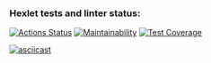 ### Hexlet tests and linter status:
[![Actions Status](https://github.com/shaolanx/frontend-project-lvl2/workflows/hexlet-check/badge.svg)](https://github.com/shaolanx/frontend-project-lvl2/actions)
[![Maintainability](https://api.codeclimate.com/v1/badges/bea82eb6b0c4a3d1ee1d/maintainability)](https://codeclimate.com/github/shaolanx/frontend-project-lvl2/maintainability)
[![Test Coverage](https://api.codeclimate.com/v1/badges/bea82eb6b0c4a3d1ee1d/test_coverage)](https://codeclimate.com/github/shaolanx/frontend-project-lvl2/test_coverage)

[![asciicast](https://asciinema.org/a/493759.svg)](https://asciinema.org/a/493759)
